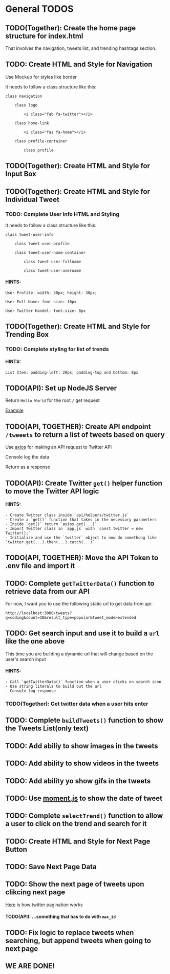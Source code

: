 # General TODOS

## TODO(Together): Create the home page structure for index.html

That involves the navigation, tweets list, and trending hashtags section.

## TODO: Create HTML and Style for Navigation

Use Mockup for styles like border

It needs to follow a class structure like this:

    class navigation

        class logo

            <i class="fab fa-twitter"></i>

        class home-link

            <i class="fas fa-home"></i>

        class profile-container

            class profile 

## TODO(Together): Create HTML and Style for Input Box

## TODO(Together): Create HTML and Style for Individual Tweet

### TODO: Complete User Info HTML and Styling

It needs to follow a class structure like this:

    class tweet-user-info

        class tweet-user-profile

        class tweet-user-name-container

            class tweet-user-fullname

            class tweet-user-username

#### HINTS:

    User Profile: width: 30px; height: 30px;

    User Full Name: font-size: 10px

    User Twitter Handel: font-size: 8px

## TODO(Together): Create HTML and Style for Trending Box

### TODO: Complete styling for list of trends

#### HINTS:

    List Item: padding-left: 20px; padding-top and bottom: 8px

## TODO(API): Set up NodeJS Server

Return `Hello World` for the root `/` get request

[Example](https://expressjs.com/en/starter/hello-world.html)

## TODO(API, TOGETHER): Create API endpoint `/tweeets` to return a list of tweets based on query

Use [axios](https://github.com/axios/axios) for making an API request to Twitter API

Console log the data

Return as a response

## TODO(API): Create Twitter `get()` helper function to move the Twitter API logic

#### HINTS:

    - Create Twitter class inside `api/helpers/twitter.js`
    - Create a `get()` function that takes in the necessary parameters
    - Inside `get()` return `axios.get(...)`
    - Import Twitter class in `app.js` with `const twitter = new Twitter();`
    - Initialize and use the `twitter` object to now do somethong like `twitter.get(...).then(...).catch(...)`

## TODO(API, TOGETHER): Move the API Token to .env file and import it

## TODO: Complete `getTwitterData()` function to retrieve data from our API

For now, I want you to use the following static url to get data from api:

```http://localhost:3000/tweets?q=coding&count=10&result_type=popular&tweet_mode=extended```

## TODO: Get search input and use it to build a `url` like the one above

This time you are building a dynamic url that will change based on the user's search input

#### HINTS:

    - Call `getTwitterData()` function when a user clicks on search icon
    - Use string literals to build out the url
    - Console log response

### TODO(Together): Get twitter data when a user hits enter


## TODO: Complete `buildTweets()` function to show the Tweets List(only text)

## TODO: Add abiliy to show images in the tweets

## TODO: Add ability to show videos in the tweets

## TODO: Add ability yo show gifs in the tweets

## TODO: Use [moment.js](https://momentjs.com/) to show the date of tweet

## TODO: Complete `selectTrend()` function to allow a user to click on the trend and search for it

## TODO: Create HTML and Style for Next Page Button

## TODO: Save Next Page Data

## TODO: Show the next page of tweets upon clikcing next page

[Here](https://developer.twitter.com/en/docs/tweets/timelines/guides/working-with-timelines) is how twitter pagination works

#### TODO(API): ...something that has to do with `max_id`

## TODO: Fix logic to replace tweets when searching, but append tweets when going to next page

## WE ARE DONE!
















